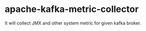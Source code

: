 # apache-kafka-metric-collector
It will collect JMX and other system metric for given kafka broker.
